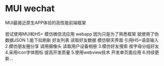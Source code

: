# MUI wechat
MUI最接近原生APP体验的高性能前端框架<br>				
尝试使用MUI和H5+ 模仿微信流应用 webapp
因为只是为了熟悉框架 就使用了伪数据JSON
1.能下拉刷新 好友列表 读取好友数据 模仿聊天界面 引用H5+语音输入 
2.模仿朋友圈分享 调用摄像头 读取用户设备相册 
3.模仿好友搜索 按字母分组好友
4.采用icon字体图标 提高开发质量
5.使用webview技术 开发单页面应用
6.持续更新...

